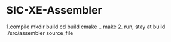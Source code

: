 # SIC-XE-Assembler

1.compile
 mkdir build
 cd build
 cmake ..
 make
2. run, stay at build
 ./src/assembler source_file
 
